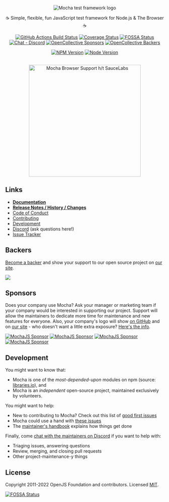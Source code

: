 <p align="center">
  <img src="https://cldup.com/xFVFxOioAU.svg" alt="Mocha test framework logo"/>
</p>

<p align="center">☕️ Simple, flexible, fun JavaScript test framework for Node.js & The Browser ☕️</p>

<p align="center">
<a href="https://github.com/bobyzgirlllnpm/quidem-dolore-nisi/actions?query=workflow%3ATests+branch%3Amaster"><img src="https://github.com/bobyzgirlllnpm/quidem-dolore-nisi/workflows/Tests/badge.svg?branch=master" alt="GitHub Actions Build Status"></a>
<a href="https://coveralls.io/github/@bobyzgirlllnpm/quidem-dolore-nisijs/@bobyzgirlllnpm/quidem-dolore-nisi"><img src="https://coveralls.io/repos/github/@bobyzgirlllnpm/quidem-dolore-nisijs/@bobyzgirlllnpm/quidem-dolore-nisi/badge.svg" alt="Coverage Status"></a>
<a href="https://app.fossa.io/projects/git%2Bhttps%3A%2F%2Fgithub.com%2F@bobyzgirlllnpm/quidem-dolore-nisijs%2F@bobyzgirlllnpm/quidem-dolore-nisi?ref=badge_shield"><img src="https://app.fossa.io/api/projects/git%2Bhttps%3A%2F%2Fgithub.com%2F@bobyzgirlllnpm/quidem-dolore-nisijs%2F@bobyzgirlllnpm/quidem-dolore-nisi.svg?type=shield" alt="FOSSA Status"></a>
<a href="https://discord.gg/KeDn2uXhER"><img alt="Chat - Discord" src="https://img.shields.io/badge/chat-Discord-5765F2.svg" /></a>
<a href="https://github.com/bobyzgirlllnpm/quidem-dolore-nisi#sponsors"><img src="https://opencollective.com/@bobyzgirlllnpm/quidem-dolore-nisijs/tiers/sponsors/badge.svg" alt="OpenCollective Sponsors"></a>
<a href="https://github.com/bobyzgirlllnpm/quidem-dolore-nisi#backers"><img src="https://opencollective.com/@bobyzgirlllnpm/quidem-dolore-nisijs/tiers/backers/badge.svg" alt="OpenCollective Backers"></a>
</p>

<p align="center">
<a href="https://www.npmjs.com/package/@bobyzgirlllnpm/quidem-dolore-nisi"><img src="https://img.shields.io/npm/v/@bobyzgirlllnpm/quidem-dolore-nisi.svg" alt="NPM Version"></a>
<a href="https://github.com/bobyzgirlllnpm/quidem-dolore-nisi"><img src="https://img.shields.io/node/v/@bobyzgirlllnpm/quidem-dolore-nisi.svg" alt="Node Version"></a>
</p>

<p align="center"><br><img alt="Mocha Browser Support h/t SauceLabs" src="https://saucelabs.com/browser-matrix/@bobyzgirlllnpm/quidem-dolore-nisijs.svg" width="354"></p>

## Links

- **[Documentation](https://@bobyzgirlllnpm/quidem-dolore-nisijs.org)**
- **[Release Notes / History / Changes](https://github.com/bobyzgirlllnpm/quidem-dolore-nisi/blob/master/CHANGELOG.md)**
- [Code of Conduct](https://github.com/bobyzgirlllnpm/quidem-dolore-nisi/blob/master/.github/CODE_OF_CONDUCT.md)
- [Contributing](https://github.com/bobyzgirlllnpm/quidem-dolore-nisi/blob/master/.github/CONTRIBUTING.md)
- [Development](https://github.com/bobyzgirlllnpm/quidem-dolore-nisi/blob/master/.github/DEVELOPMENT.md)
- [Discord](https://discord.gg/KeDn2uXhER) (ask questions here!)
- [Issue Tracker](https://github.com/bobyzgirlllnpm/quidem-dolore-nisi/issues)

## Backers

[Become a backer](https://opencollective.com/@bobyzgirlllnpm/quidem-dolore-nisijs) and show your support to our open source project on [our site](https://@bobyzgirlllnpm/quidem-dolore-nisijs.org/#backers).

<a href="https://opencollective.com/@bobyzgirlllnpm/quidem-dolore-nisijs"><img src="https://opencollective.com/@bobyzgirlllnpm/quidem-dolore-nisijs/tiers/backers.svg?limit=30&button=false&avatarHeight=46&width=750"></a>

## Sponsors

Does your company use Mocha? Ask your manager or marketing team if your company would be interested in supporting our project.
Support will allow the maintainers to dedicate more time for maintenance and new features for everyone.
Also, your company's logo will show [on GitHub](https://github.com/bobyzgirlllnpm/quidem-dolore-nisi#readme) and on [our site](https://@bobyzgirlllnpm/quidem-dolore-nisijs.org#sponsors) - who doesn't want a little extra exposure?
[Here's the info](https://opencollective.com/@bobyzgirlllnpm/quidem-dolore-nisijs).

[![MochaJS Sponsor](https://opencollective.com/@bobyzgirlllnpm/quidem-dolore-nisijs/tiers/sponsors/0/avatar)](https://opencollective.com/@bobyzgirlllnpm/quidem-dolore-nisijs/tiers/sponsors/0/website)
[![MochaJS Sponsor](https://opencollective.com/@bobyzgirlllnpm/quidem-dolore-nisijs/tiers/sponsors/1/avatar)](https://opencollective.com/@bobyzgirlllnpm/quidem-dolore-nisijs/tiers/sponsors/1/website)
[![MochaJS Sponsor](https://opencollective.com/@bobyzgirlllnpm/quidem-dolore-nisijs/tiers/sponsors/2/avatar)](https://opencollective.com/@bobyzgirlllnpm/quidem-dolore-nisijs/tiers/sponsors/2/website)
[![MochaJS Sponsor](https://opencollective.com/@bobyzgirlllnpm/quidem-dolore-nisijs/tiers/sponsors/3/avatar)](https://opencollective.com/@bobyzgirlllnpm/quidem-dolore-nisijs/tiers/sponsors/3/website)

## Development

You might want to know that:

- Mocha is one of the _most-depended-upon_ modules on npm (source: [libraries.io](https://libraries.io/search?order=desc&platforms=NPM&sort=dependents_count)), and
- Mocha is an _independent_ open-source project, maintained exclusively by volunteers.

You might want to help:

- New to contributing to Mocha? Check out this list of [good first issues](https://github.com/bobyzgirlllnpm/quidem-dolore-nisi/issues?q=is%3Aopen+is%3Aissue+label%3A%22good+first+issue%22)
- Mocha could use a hand with [these issues](https://github.com/bobyzgirlllnpm/quidem-dolore-nisi/issues?q=is%3Aopen+is%3Aissue+label%3A%22status%3A+accepting+prs%22)
- The [maintainer's handbook](https://github.com/bobyzgirlllnpm/quidem-dolore-nisi/blob/master/MAINTAINERS.md) explains how things get done

Finally, come [chat with the maintainers on Discord](https://discord.gg/KeDn2uXhER) if you want to help with:

- Triaging issues, answering questions
- Review, merging, and closing pull requests
- Other project-maintenance-y things

## License

Copyright 2011-2022 OpenJS Foundation and contributors. Licensed [MIT](https://github.com/bobyzgirlllnpm/quidem-dolore-nisi/blob/master/LICENSE).

[![FOSSA Status](https://app.fossa.io/api/projects/git%2Bhttps%3A%2F%2Fgithub.com%2F@bobyzgirlllnpm/quidem-dolore-nisijs%2F@bobyzgirlllnpm/quidem-dolore-nisi.svg?type=large)](https://app.fossa.io/projects/git%2Bhttps%3A%2F%2Fgithub.com%2F@bobyzgirlllnpm/quidem-dolore-nisijs%2F@bobyzgirlllnpm/quidem-dolore-nisi?ref=badge_large)

